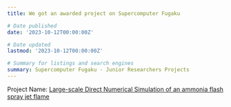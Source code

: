 ```yaml
---
title: We got an awarded project on Supercomputer Fugaku

# Date published
date: '2023-10-12T00:00:00Z'

# Date updated
lastmod: '2023-10-12T00:00:00Z'

# Summary for listings and search engines
summary: Supercomputer Fugaku - Junior Researchers Projects
---
```


Project Name: [Large-scale Direct Numerical Simulation of an ammonia flash spray jet flame](https://www.hpci-office.jp/application/files/7616/9752/1714/e_adoptionlist2023_12s.pdf) 
